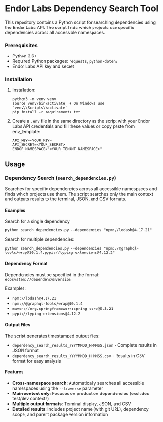 # Endor Labs Dependency Search Tool

This repository contains a Python script for searching dependencies using the Endor Labs API. The script finds which projects use specific dependencies across all accessible namespaces.

### Prerequisites

- Python 3.6+
- Required Python packages: `requests`, `python-dotenv`
- Endor Labs API key and secret

### Installation

1. Installation:
   ```
   python3 -m venv venv
   source venv/bin/activate  # On Windows use `venv\\Scripts\\activate`
   pip install -r requirements.txt
   ```

2. Create a `.env` file in the same directory as the script with your Endor Labs API credentials and fill these values or copy paste from env_template:
   ```
   API_KEY=<YOUR_KEY>
   API_SECRET=<YOUR_SECRET>
   ENDOR_NAMESPACE="<YOUR_TENANT_NAMESPACE>"
   ```

## Usage

### Dependency Search (`search_dependencies.py`)

Searches for specific dependencies across all accessible namespaces and finds which projects use them. The script searches only the main context and outputs results to the terminal, JSON, and CSV formats.

#### Examples

Search for a single dependency:
```
python search_dependencies.py --dependencies "npm://lodash@4.17.21"
```

Search for multiple dependencies:
```
python search_dependencies.py --dependencies "npm://@graphql-tools/wrap@10.1.4,pypi://typing-extensions@4.12.2"
```

#### Dependency Format

Dependencies must be specified in the format: `ecosystem://dependency@version`

Examples:
- `npm://lodash@4.17.21`
- `npm://@graphql-tools/wrap@10.1.4`
- `maven://org.springframework:spring-core@5.3.21`
- `pypi://typing-extensions@4.12.2`

#### Output Files

The script generates timestamped output files:
- `dependency_search_results_YYYYMMDD_HHMMSS.json` - Complete results in JSON format
- `dependency_search_results_YYYYMMDD_HHMMSS.csv` - Results in CSV format for easy analysis

#### Features

- **Cross-namespace search**: Automatically searches all accessible namespaces using the `--traverse` parameter
- **Main context only**: Focuses on production dependencies (excludes test/dev contexts)
- **Multiple output formats**: Terminal display, JSON, and CSV
- **Detailed results**: Includes project name (with git URL), dependency scope, and parent package version information

